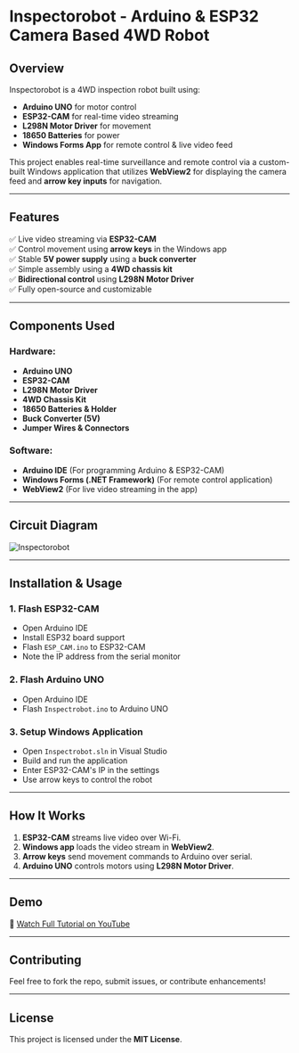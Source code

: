 # Inspectorobot - Arduino & ESP32 Camera Based 4WD Robot

## Overview
Inspectorobot is a 4WD inspection robot built using:
- **Arduino UNO** for motor control
- **ESP32-CAM** for real-time video streaming
- **L298N Motor Driver** for movement
- **18650 Batteries** for power
- **Windows Forms App** for remote control & live video feed

This project enables real-time surveillance and remote control via a custom-built Windows application that utilizes **WebView2** for displaying the camera feed and **arrow key inputs** for navigation.

---

## Features
✅ Live video streaming via **ESP32-CAM**  
✅ Control movement using **arrow keys** in the Windows app  
✅ Stable **5V power supply** using a **buck converter**  
✅ Simple assembly using a **4WD chassis kit**  
✅ **Bidirectional control** using **L298N Motor Driver**  
✅ Fully open-source and customizable  

---

## Components Used
### Hardware:
- **Arduino UNO**
- **ESP32-CAM**
- **L298N Motor Driver**
- **4WD Chassis Kit**
- **18650 Batteries & Holder**
- **Buck Converter (5V)**
- **Jumper Wires & Connectors**

### Software:
- **Arduino IDE** (For programming Arduino & ESP32-CAM)
- **Windows Forms (.NET Framework)** (For remote control application)
- **WebView2** (For live video streaming in the app)

---

## Circuit Diagram
![Inspectorobot](https://github.com/user-attachments/assets/617ea9b2-70d9-4cda-8cda-878eb4191e74)

---

## Installation & Usage
### 1. Flash ESP32-CAM
- Open Arduino IDE
- Install ESP32 board support
- Flash `ESP_CAM.ino` to ESP32-CAM
- Note the IP address from the serial monitor

### 2. Flash Arduino UNO
- Open Arduino IDE
- Flash `Inspectrobot.ino` to Arduino UNO

### 3. Setup Windows Application
- Open `Inspectrobot.sln` in Visual Studio
- Build and run the application
- Enter ESP32-CAM's IP in the settings
- Use arrow keys to control the robot

---

## How It Works
1. **ESP32-CAM** streams live video over Wi-Fi.
2. **Windows app** loads the video stream in **WebView2**.
3. **Arrow keys** send movement commands to Arduino over serial.
4. **Arduino UNO** controls motors using **L298N Motor Driver**.

---

## Demo
🎥 [Watch Full Tutorial on YouTube](https://youtu.be/meLO_pPPLLU)

---

## Contributing
Feel free to fork the repo, submit issues, or contribute enhancements!

---

## License
This project is licensed under the **MIT License**.
